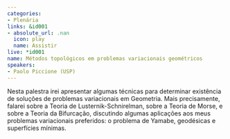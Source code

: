 ```yaml
---
categories:
- Plenária
links: &id001
- absolute_url: .nan
  icon: play
  name: Assistir
live: *id001
name: Métodos topológicos em problemas variacionais geométricos
speakers:
- Paolo Piccione (USP)
---
```


Nesta palestra irei apresentar algumas técnicas para determinar existência de soluções de problemas variacionais em Geometria. Mais precisamente, falarei sobre a Teoria de Lusternik-Schnirelman, sobre a Teoria de Morse, e sobre a Teoria da Bifurcação, discutindo algumas aplicações aos meus problemas variacionais preferidos: o problema de Yamabe, geodésicas e superfícies mínimas.
